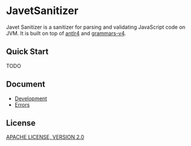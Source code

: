 # JavetSanitizer

Javet Sanitizer is a sanitizer for parsing and validating JavaScript code on JVM. It is built on top of [antlr4](https://github.com/antlr/antlr4) and [grammars-v4](https://github.com/antlr/grammars-v4).

## Quick Start

TODO

## Document

- [Development](blob/main/docs/development.md)
- [Errors](blob/main/docs/errors.md)

## License

[APACHE LICENSE, VERSION 2.0](blob/main/LICENSE)
